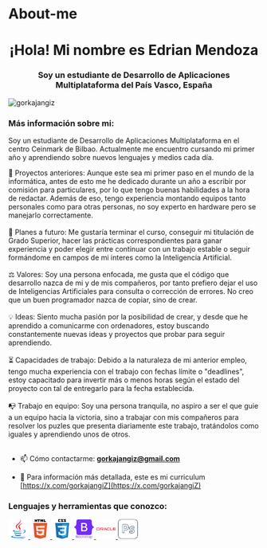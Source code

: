 # About-me
<h1 align="center">¡Hola! Mi nombre es Edrian Mendoza</h1>
<h3 align="center">Soy un estudiante de Desarrollo de Aplicaciones Multiplataforma del País Vasco, España</h3>

<p align="left"> <img src="https://komarev.com/ghpvc/?username=gorkajangiz&label=Profile%20views&color=0e75b6&style=flat" alt="gorkajangiz" /> </p>


<h3 align="left">Más información sobre mi:</h3>
<p align="left">
  Soy un estudiante de Desarrollo de Aplicaciones Multiplataforma en el centro Ceinmark de Bilbao. Actualmente me encuentro cursando mi primer año y aprendiendo sobre nuevos lenguajes y medios cada día. 

  🎨 Proyectos anteriores: Aunque este sea mi primer paso en el mundo de la informática, antes de esto me he dedicado durante un año a escribir por comisión para particulares, por lo que tengo buenas habilidades a la hora de redactar. Además de eso, tengo experiencia montando equipos tanto personales como para otras personas, no soy experto en hardware pero se manejarlo correctamente.<br><br>
  🔭 Planes a futuro: Me gustaría terminar el curso, conseguir mi titulación de Grado Superior, hacer las prácticas correspondientes para ganar experiencia y poder elegir entre continuar con un trabajo estable o seguir formándome en campos de mi interes como la Inteligencia Artificial.<br><br>
  ⚖ Valores: Soy una persona enfocada, me gusta que el código que desarrollo nazca de mi y de mis compañeros, por tanto prefiero dejar el uso de Inteligencias Artificiales para consulta o corrección de errores. No creo que un buen programador nazca de copiar, sino de crear.<br><br>
  💡 Ideas: Siento mucha pasión por la posibilidad de crear, y desde que he aprendido a comunicarme con ordenadores, estoy buscando constantemente nuevas ideas y proyectos que probar para seguir aprendiendo.<br><br>
  ⏳ Capacidades de trabajo: Debido a la naturaleza de mi anterior empleo, tengo mucha experiencia con el trabajo con fechas límite o "deadlines", estoy capacitado para invertir más o menos horas según el estado del proyecto con tal de entregarlo para la fecha establecida.<br><br>
  📭 Trabajo en equipo: Soy una persona tranquila, no aspiro a ser el que guie a un equipo hacia la victoria, sino a trabajar con mis compañeros para resolver los puzles que presenta diariamente este trabajo, tratándolos como iguales y aprendiendo unos de otros.<br><br>
</p>

- 📫 Cómo contactarme: **gorkajangiz@gmail.com**

- 📄 Para información más detallada, este es mi curriculum [https://x.com/gorkajangiZ](https://x.com/gorkajangiZ)
<h3 align="left">Lenguajes y herramientas que conozco:</h3>
<p align="left">  <a href="https://www.java.com" target="_blank" rel="noreferrer"> <img src="https://raw.githubusercontent.com/devicons/devicon/master/icons/java/java-original.svg" alt="java" width="40" height="40"/> </a> <a href="https://www.w3.org/html/" target="_blank" rel="noreferrer"> <img src="https://raw.githubusercontent.com/devicons/devicon/master/icons/html5/html5-original-wordmark.svg" alt="html5" width="40" height="40"/> </a> <a href="https://www.w3schools.com/css/" target="_blank" rel="noreferrer"> <img src="https://raw.githubusercontent.com/devicons/devicon/master/icons/css3/css3-original-wordmark.svg" alt="css3" width="40" height="40"/> </a>   <a href="https://getbootstrap.com" target="_blank" rel="noreferrer"> <img src="https://raw.githubusercontent.com/devicons/devicon/master/icons/bootstrap/bootstrap-plain-wordmark.svg" alt="bootstrap" width="40" height="40"/> </a> <a href="https://www.oracle.com/" target="_blank" rel="noreferrer"> <img src="https://raw.githubusercontent.com/devicons/devicon/master/icons/oracle/oracle-original.svg" alt="oracle" width="40" height="40"/> </a> <a href="https://www.photoshop.com/en" target="_blank" rel="noreferrer"> <img src="https://raw.githubusercontent.com/devicons/devicon/master/icons/photoshop/photoshop-line.svg" alt="photoshop" width="40" height="40"/> </a> </p>

